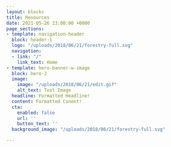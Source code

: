 ```yaml
---
layout: blocks
title: Resources
date: 2021-05-26 23:00:00 +0000
page_sections:
- template: navigation-header
  block: header-1
  logo: "/uploads/2018/06/21/forestry-full.svg"
  navigation:
  - link: "/"
    link_text: Home
- template: hero-banner-w-image
  block: hero-2
  image:
    image: "/uploads/2018/06/21/edit.gif"
    alt_text: Test Image
  headline: Formatted Headline!
  content: Formatted Conent!
  cta:
    enabled: false
    url: ''
    button_text: ''
  background_image: "/uploads/2018/06/21/forestry-full.svg"

---
```

